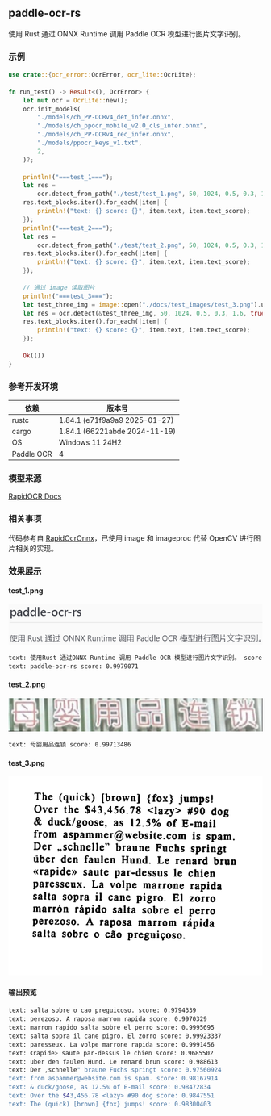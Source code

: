 ## paddle-ocr-rs

使用 Rust 通过 ONNX Runtime 调用 Paddle OCR 模型进行图片文字识别。

### 示例

```rust
use crate::{ocr_error::OcrError, ocr_lite::OcrLite};

fn run_test() -> Result<(), OcrError> {
    let mut ocr = OcrLite::new();
    ocr.init_models(
        "./models/ch_PP-OCRv4_det_infer.onnx",
        "./models/ch_ppocr_mobile_v2.0_cls_infer.onnx",
        "./models/ch_PP-OCRv4_rec_infer.onnx",
        "./models/ppocr_keys_v1.txt",
        2,
    )?;

    println!("===test_1===");
    let res =
        ocr.detect_from_path("./test/test_1.png", 50, 1024, 0.5, 0.3, 1.6, true, false)?;
    res.text_blocks.iter().for_each(|item| {
        println!("text: {} score: {}", item.text, item.text_score);
    });
    println!("===test_2===");
    let res =
        ocr.detect_from_path("./test/test_2.png", 50, 1024, 0.5, 0.3, 1.6, true, false)?;
    res.text_blocks.iter().for_each(|item| {
        println!("text: {} score: {}", item.text, item.text_score);
    });

    // 通过 image 读取图片
    println!("===test_3===");
    let test_three_img = image::open("./docs/test_images/test_3.png").unwrap().to_rgb8();
    let res = ocr.detect(&test_three_img, 50, 1024, 0.5, 0.3, 1.6, true, false)?;
    res.text_blocks.iter().for_each(|item| {
        println!("text: {} score: {}", item.text, item.text_score);
    });

    Ok(())
}
```

### 参考开发环境

| 依赖       | 版本号                        |
| ---------- | ----------------------------- |
| rustc      | 1.84.1 (e71f9a9a9 2025-01-27) |
| cargo      | 1.84.1 (66221abde 2024-11-19) |
| OS         | Windows 11 24H2               |
| Paddle OCR | 4                             |

### 模型来源

[RapidOCR Docs](https://rapidai.github.io/RapidOCRDocs/main/model_list/)

### 相关事项

代码参考自 [RapidOcrOnnx](https://github.com/RapidAI/RapidOcrOnnx)，已使用 image 和 imageproc 代替 OpenCV 进行图片相关的实现。

### 效果展示

#### test_1.png

![test_1](./test_images/test_1.png)

```bash
text: 使用Rust 通过ONNX Runtime 调用 Paddle OCR 模型进行图片文字识别。 score: 0.95269924
text: paddle-ocr-rs score: 0.9979071
```

#### test_2.png

![test_2](./test_images/test_2.png)

```bash
text: 母婴用品连锁 score: 0.99713486
```

#### test_3.png

![test_3](./test_images/test_3.png)

#### 输出预览

```bash
text: salta sobre o cao preguicoso. score: 0.9794339
text: perezoso. A raposa marrom rapida score: 0.9970329
text: marron rapido salta sobre el perro score: 0.9995695
text: salta sopra il cane pigro. El zorro score: 0.99923337
text: paresseux. La volpe marrone rapida score: 0.9991456
text: 《rapide> saute par-dessus le chien score: 0.9685502
text: uber den faulen Hund. Le renard brun score: 0.988613
text: Der ,schnelle" braune Fuchs springt score: 0.97560924
text: from aspammer@website.com is spam. score: 0.98167914
text: & duck/goose, as 12.5% of E-mail score: 0.98472834
text: Over the $43,456.78 <lazy> #90 dog score: 0.9847551
text: The (quick) [brown] {fox} jumps! score: 0.98300403
```
